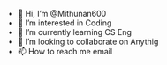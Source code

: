 - 👋 Hi, I’m @Mithunan600
- 👀 I’m interested in Coding
- 🌱 I’m currently learning CS Eng
- 💞️ I’m looking to collaborate on Anythig
- 📫 How to reach me email

<!---
Mithunan600/Mithunan600 is a ✨ special ✨ repository because its `README.md` (this file) appears on your GitHub profile.
You can click the Preview link to take a look at your changes.
--->
